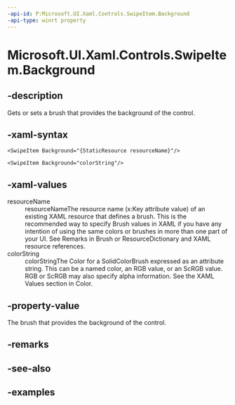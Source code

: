 ```yaml
---
-api-id: P:Microsoft.UI.Xaml.Controls.SwipeItem.Background
-api-type: winrt property
---
```


<!-- Property syntax.
public Brush Background { get;  set; }
-->

# Microsoft.UI.Xaml.Controls.SwipeItem.Background

## -description

Gets or sets a brush that provides the background of the control.

## -xaml-syntax

```xaml
<SwipeItem Background="{StaticResource resourceName}"/>
```

```xaml
<SwipeItem Background="colorString"/>
```

## -xaml-values

<dl><dt>resourceName</dt><dd>resourceNameThe resource name (x:Key attribute value) of an existing XAML resource that defines a brush. This is the recommended way to specify Brush values in XAML if you have any intention of using the same colors or brushes in more than one part of your UI. See Remarks in Brush or ResourceDictionary and XAML resource references.</dd>
<dt>colorString</dt><dd>colorStringThe Color for a SolidColorBrush expressed as an attribute string. This can be a named color, an RGB value, or an ScRGB value. RGB or ScRGB may also specify alpha information. See the XAML Values section in Color.</dd>
</dl>

## -property-value

The brush that provides the background of the control.

## -remarks

## -see-also

## -examples

